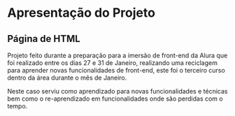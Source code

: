 # Apresentação do Projeto
## Página de HTML
Projeto feito durante a preparação para a imersão de front-end da Alura que foi realizado entre os dias 27 e 31 de Janeiro, realizando uma reciclagem para aprender novas funcionalidades de front-end, este foi o terceiro curso dentro da área durante o mês de Janeiro.

Neste caso serviu como aprendizado para novas funcionalidades e técnicas bem como o re-aprendizado em funcionalidades onde são perdidas com o tempo.
